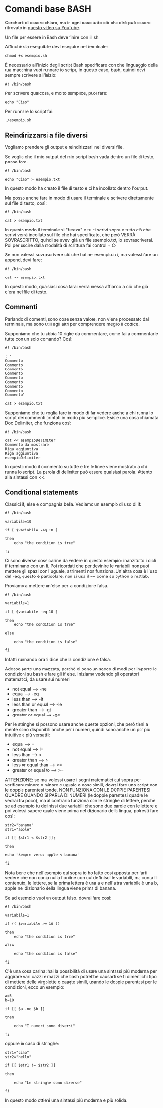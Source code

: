 # Comandi base BASH
Cercherò di essere chiaro, ma in ogni caso tutto ciò che dirò può essere ritrovato in [questo video su YouTube](https://www.youtube.com/watch?v=e7BufAVwDiM&t=289s).

Un file per essere in Bash deve finire con il .sh

Affinchè sia eseguibile devi eseguire nel terminale:

    chmod +x esempio.sh

È necessario all'inizio degli script Bash specificare con che linguaggio della tua macchina vuoi runnare lo script, in questo caso, bash, quindi devi sempre scrivere all'inizio:

    #! /bin/bash

Per scrivere qualcosa, è molto semplice, puoi fare:

    echo "Ciao"

Per runnare lo script fai:

    ./esempio.sh

## Reindirizzarsi a file diversi
Vogliamo prendere gli output e reindirizzarli nei diversi file.

Se voglio che il mio output del mio script bash vada dentro un file di testo, posso fare.

    #! /bin/bash

    echo "Ciao" > esempio.txt

In questo modo ha creato il file di testo e ci ha incollato dentro l'output. 

Ma posso anche fare in modo di usare il terminale e scrivere direttamente sul file di testo, così:

    #! /bin/bash

    cat > esempio.txt

In questo modo il terminale si "freeza" e tu ci scrivi sopra e tutto ciò che scrivi verrà incollato sul file che hai specificato, che però VERRÀ SOVRASCRITTO, quindi se avevi già un file esempio.txt, lo sovrascriverai. Poi per uscire dalla modalità di scrittura fai control + C-

Se non volessi sovrascrivere ciò che hai nel esempio.txt, ma volessi fare un append, devi fare:

    #! /bin/bash

    cat >> esempio.txt

In questo modo, qualsiasi cosa farai verrà messa affianco a ciò che già c'era nel file di testo.

## Commenti
Parlando di comenti, sono cose senza valore, non viene processato dal terminale, ma sono utili agli altri per comprendere meglio il codice. 

Supponiamo che tu abbia 10 righe da commentare, come fai a commentarle tutte con un solo comando? Così:

    #! /bin/bash

    : '
    Commento
    Commento
    Commento
    Commento
    Commento
    Commento
    Commento
    Commento
    Commento'

    cat > esempio.txt

Supponiamo che tu voglia fare in modo di far vedere anche a chi runna lo script dei commenti printati in modo più semplice. Esiste una cosa chiamata Doc Delimiter, che funziona così:

    #! /bin/bash

    cat << esempioDelimiter
    Commento da mostrare
    Riga aggiuntiva
    Riga aggiuntiva
    esempioDelimiter

In questo modo il commento su tutte e tre le linee viene mostrato a chi runna lo script. La parola di delimiter può essere qualsiasi parola. Attento alla sintassi con <<.

## Conditional statements
Classici if, else e compagnia bella. Vediamo un esempio di uso di if:

    #! /bin/bash

    variabile=10

    if [ $variabile -eq 10 ]

    then 
        echo "the condition is true"
        
    fi

Ci sono diverse cose carine da vedere in questo esempio: inanzitutto i cicli if terminano con un fi. Poi ricordati che per devinire le variabili non puoi mettere gli spazi con l'uguale, altrimenti non funziona. Un'altra cosa è l'uso del -eq, questo è particolare, non si usa il == come su python o matlab.

Proviamo a mettere un'else per la condizione falsa.

    #! /bin/bash

    variabile=1

    if [ $variabile -eq 10 ]

    then 
        echo "the condition is true"
        
    else

        echo "the condition is false"
        
    fi

Infatti runnando ora ti dice che la condizione è falsa.

Adesso parte una mazzata, perchè ci sono un sacco di modi per imporre le condizioni su bash e fare gli if else. Iniziamo vedendo gli operatori matematici, da usare sui numeri:

- not equal --> -ne
- equal --> -eq
- less than --> -lt
- less than or equal --> -le
- greater than --> -gt
- greater or equal --> -ge

Per le stringhe si possono usare anche queste opzioni, che però tieni a mente sono disponibili anche per i numeri, quindi sono anche un po' più intuitive e più versatili:

- equal --> =
- not equal --> !=
- less than --> <
- greater than --> >
- less or equal than --> <=
- greater or equal to --> >=

ATTENZIONE: se mai volessi usare i segni matematici quì sopra per verificare minore o minore e uguale o cose simili, dovrai fare uno script con le doppie parentesi tonde, NON FUNZIONA CON LE DOPPIE PARENTESI QUADRE QUANDO SI PARLA DI NUMERI (le doppie parentesi quadre le vedrai tra poco), ma al contrario funziona con le stringhe di lettere, perchè se ad esempio tu definissi due variabili che sono due parole con le lettere e poi volessi sapere quale viene prima nel dizionario della lingua, potresti fare così:

    str2="banana"
    str1="apple"

    if [[ $str1 < $str2 ]]; 
    
    then
    
    echo "Sempre vero: apple < banana"
    
    fi

Nota bene che nell'esempio quì sopra io ho fatto così apposta per farti vedere che non conta nulla l'ordine con cui definisci le variabili, ma conta il contenuto, le lettere, se la prima lettera è una a e nell'altra variabile è una b, apple nel dizionario della lingua viene prima di banana.

Se ad esempio vuoi un output falso, dovrai fare così:

    #! /bin/bash

    variabile=1

    if (( $variabile >= 10 ))

    then 
        echo "the condition is true"
        
    else

        echo "the condition is false"
        
    fi

C'è una cosa carina: hai la possibilità di usare una sintassi più moderna per aggirare vari cazzi e mazzi che bash potrebbe causarti se ti dimentichi tipo di mettere delle virgolette o caagte simili, usando le doppie parentesi per le condizioni, ecco un esempio:

    a=5
    b=10

    if [[ $a -ne $b ]]
    
    then

        echo "I numeri sono diversi"

    fi

oppure in caso di stringhe:

    str1="ciao"
    str2="hello"

    if [[ $str1 != $str2 ]] 
    
    then

        echo "Le stringhe sono diverse"
    
    fi


In questo modo ottieni una sintassi più moderna e più solida.

